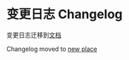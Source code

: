 # 变更日志 Changelog

变更日志迁移到[文档](https://zealot.ews.im/docs/user-guide/changelog)

Changelog moved to [new place](https://zealot.ews.im/docs/user-guide/changelog)
